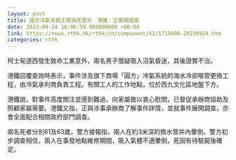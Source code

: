 ```yaml
---
layout: post
title: 圓方冷氣系統工程兩死意外　港鐵：正展開調查
date: 2023-09-24 16:06:59.000000000 +08:00
link: https://news.rthk.hk/rthk/ch/component/k2/1719800-20230924.htm
categories: rthk
---
```


柯士甸道西發生致命工業意外，兩名男子懷疑吸入沼氣昏迷，其後證實不治。

港鐵回覆查詢時表示，事件涉及旗下商場「圓方」冷氣系統的海水冷卻喉管更換工程，由冷氣承判商負責工程。有關工人的工作地點，位於西九文化區地盤下方。

港鐵說，對事件高度關注並感到難過，向家屬致以衷心慰問，已督促承辦商協助及照顧家屬需要。港鐵又指，正與涉事承辦商了解事件詳情，並就事件展開調查，亦會全面配合相關政府部門調查。

兩名死者分別61及63歲，警方接報指，兩人在約3米深的換水管井內暈倒。警方初步調查相信，兩人在事發地點維修期間，吸入氣體不適暈倒，死因有待驗屍後確定。
